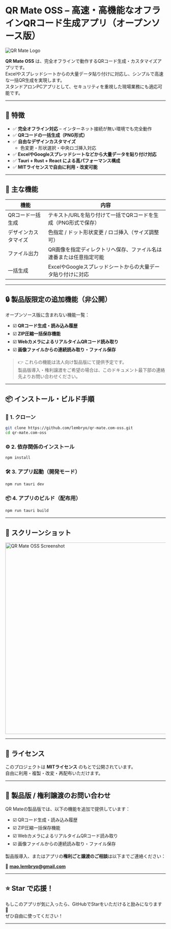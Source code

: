 # QR Mate OSS – 高速・高機能なオフラインQRコード生成アプリ（オープンソース版）

![QR Mate Logo](./assets/logo.png)

**QR Mate OSS** は、完全オフラインで動作するQRコード生成・カスタマイズアプリです。  
Excelやスプレッドシートからの大量データ貼り付けに対応し、シンプルで高速な一括QR生成を実現します。  
スタンドアロンPCアプリとして、セキュリティを重視した現場業務にも適応可能です。

---

## 🚀 特徴

- ✅ **完全オフライン対応** – インターネット接続が無い環境でも完全動作
- ✅ **QRコードの一括生成（PNG形式）**
- ✅ **自由なデザインカスタマイズ**
  - 色変更・形状選択・中央ロゴ挿入対応
- ✅ **ExcelやGoogleスプレッドシートなどから大量データを貼り付け対応**
- ✅ **Tauri + Rust + React による高パフォーマンス構成**
- ✅ **MITライセンスで自由に利用・改変可能**

---

## 🔧 主な機能

| 機能         | 内容                                  |
|------------|-------------------------------------|
| QRコード一括生成  | テキスト/URLを貼り付けて一括でQRコードを生成（PNG形式で保存） |
| デザインカスタマイズ | 色指定 / ドット形状変更 / ロゴ挿入（サイズ調整可）        |
| ファイル出力     | QR画像を指定ディレクトリへ保存、ファイル名は連番または任意指定可能  |
| 一括生成       | ExcelやGoogleスプレッドシートからの大量データ貼り付けに対応 |

---

## 🔒 製品版限定の追加機能（非公開）

オープンソース版に含まれない機能一覧：

- ☑️ **QRコード生成・読み込み履歴**
- ☑️ **ZIP圧縮一括保存機能**
- ☑️ **WebカメラによるリアルタイムQRコード読み取り**
- ☑️ **画像ファイルからの連続読み取り・ファイル保存**

> 👉 これらの機能は法人向け製品版にて提供予定です。  
> 製品版導入・権利譲渡をご希望の場合は、このドキュメント最下部の連絡先よりお問い合わせください。

---

## 📦 インストール・ビルド手順

### 📁 1. クローン

```bash
git clone https://github.com/lembryo/qr-mate.com-oss.git
cd qr-mate.com-oss
```

### ⚙️ 2. 依存関係のインストール

```bash
npm install
```

### 🛠️ 3. アプリ起動（開発モード）

```bash
npm run tauri dev
```

### 📦 4. アプリのビルド（配布用）

```bash
npm run tauri build
```

---

## 💬 スクリーンショット

<p>
  <img src="./assets/screenshot_main.png" width="600" alt="QR Mate OSS Screenshot" />
</p>

---

## 📄 ライセンス

このプロジェクトは **MITライセンス** のもとで公開されています。  
自由に利用・複製・改変・再配布いただけます。

---

## 🙋 製品版 / 権利譲渡のお問い合わせ

QR Mateの製品版では、以下の機能を追加で提供しています：

- ☑️ QRコード生成・読み込み履歴
- ☑️ ZIP圧縮一括保存機能
- ☑️ WebカメラによるリアルタイムQRコード読み取り
- ☑️ 画像ファイルからの連続読み取り・ファイル保存

製品版導入、またはアプリの**権利ごと譲渡のご相談**は以下までご連絡ください：

📧 **mao.lembryo@gmail.com**

---

## ⭐ Star で応援！

もしこのアプリが気に入ったら、GitHubでStarをいただけると励みになります 🙌  
ぜひ自由に使ってください！

---
